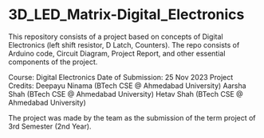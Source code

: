 # 3D_LED_Matrix-Digital_Electronics
This repository consists of a project based on concepts of Digital Electronics (left shift resistor, D Latch, Counters). The repo consists of Arduino code, Circuit Diagram, Project Report, and other essential components of the project.

Course: Digital Electronics
Date of Submission: 25 Nov 2023
Project Credits:
  Deepayu Ninama (BTech CSE @ Ahmedabad University)
  Aarsha Shah (BTech CSE @ Ahmedabad University)
  Hetav Shah (BTech CSE @ Ahmedabad University)

The project was made by the team as the submission of the term project of 3rd Semester (2nd Year).

